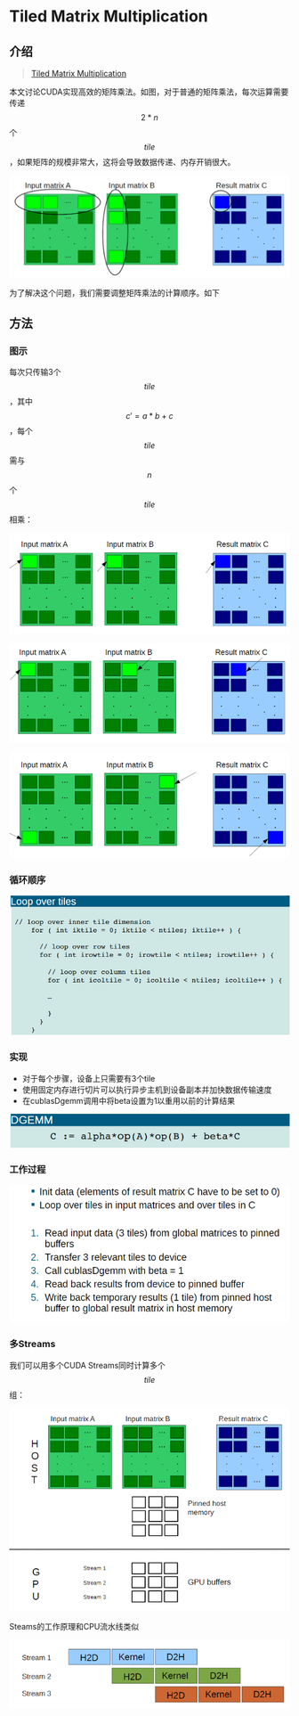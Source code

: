 # Tiled Matrix Multiplication

## 介绍

> [Tiled Matrix Multiplication](https://www.fz-juelich.de/SharedDocs/Downloads/IAS/JSC/EN/slides/cuda/10-cuda-dgemm-tiled.pdf?__blob=publicationFile)

本文讨论CUDA实现高效的矩阵乘法。如图，对于普通的矩阵乘法，每次运算需要传递 $$2 * n$$个 $$tile$$ ，如果矩阵的规模非常大，这将会导致数据传递、内存开销很大。

![](../../.gitbook/assets/image%20%28184%29.png)

为了解决这个问题，我们需要调整矩阵乘法的计算顺序。如下

## 方法

### 图示

每次只传输3个 $$tile$$ ，其中 $$c' = a * b + c$$ ，每个$$tile$$需与 $$n$$ 个 $$tile$$ 相乘：

![](../../.gitbook/assets/image%20%28200%29.png)

![](../../.gitbook/assets/image%20%28175%29.png)

![](../../.gitbook/assets/image%20%2898%29.png)

### 循环顺序

![](../../.gitbook/assets/image%20%2834%29.png)

### 实现

* 对于每个步骤，设备上只需要有3个tile
* 使用固定内存进行切片可以执行异步主机到设备副本并加快数据传输速度
* 在cublasDgemm调用中将beta设置为1以重用以前的计算结果

![](../../.gitbook/assets/image%20%288%29.png)

### 工作过程

![](../../.gitbook/assets/image%20%281%29.png)

### 多Streams

我们可以用多个CUDA Streams同时计算多个 $$tile$$ 组：

![](../../.gitbook/assets/image%20%2862%29.png)

Steams的工作原理和CPU流水线类似

![](../../.gitbook/assets/image%20%2830%29.png)









